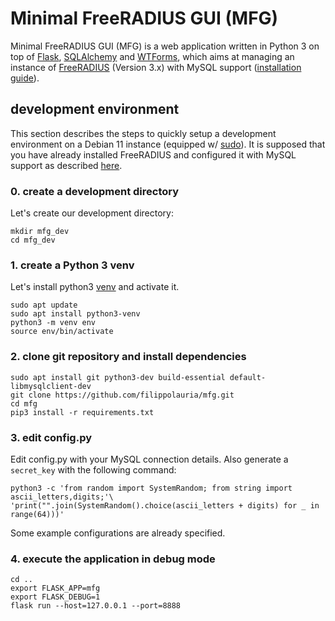 # Minimal FreeRADIUS GUI (MFG)
Minimal FreeRADIUS GUI (MFG) is a web application written in Python 3 on top of [Flask](https://flask.palletsprojects.com/en/2.0.x/), [SQLAlchemy](https://www.sqlalchemy.org/) and [WTForms](https://wtforms.readthedocs.io/en/2.3.x/), which aims at managing an instance of [FreeRADIUS](https://freeradius.org/) (Version 3.x) with MySQL support ([installation guide](https://wiki.freeradius.org/guide/SQL-HOWTO-for-freeradius-3.x-on-Debian-Ubuntu)).

## development environment
This section describes the steps to quickly setup a development environment on a Debian 11 instance (equipped w/ [sudo](https://wiki.debian.org/sudo/)).
It is supposed that you have already installed FreeRADIUS and configured it with MySQL support as described [here](https://wiki.freeradius.org/guide/SQL-HOWTO-for-freeradius-3.x-on-Debian-Ubuntu).
### 0. create a development directory
Let's create our development directory:

    mkdir mfg_dev
    cd mfg_dev

### 1. create a Python 3 venv
Let's install python3 [venv](https://docs.python.org/3/library/venv.html) and activate it. 

    sudo apt update
    sudo apt install python3-venv
    python3 -m venv env
    source env/bin/activate

### 2. clone git repository and install dependencies
    sudo apt install git python3-dev build-essential default-libmysqlclient-dev
    git clone https://github.com/filippolauria/mfg.git
    cd mfg
    pip3 install -r requirements.txt
  
### 3. edit config.py
Edit config.py with your MySQL connection details. Also generate a `secret_key` with the following command:

    python3 -c 'from random import SystemRandom; from string import ascii_letters,digits;'\
    'print("".join(SystemRandom().choice(ascii_letters + digits) for _ in range(64)))'
   
Some example configurations are already specified.
### 4. execute the application in debug mode

    cd ..
    export FLASK_APP=mfg
    export FLASK_DEBUG=1
    flask run --host=127.0.0.1 --port=8888

